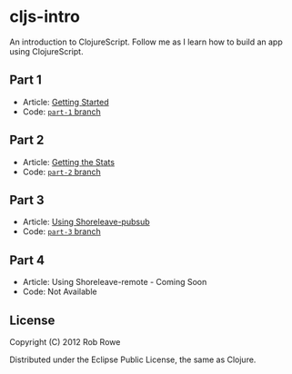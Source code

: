 # cljs-intro

An introduction to ClojureScript.  Follow me as I learn how to build an app using ClojureScript.

## Part 1

- Article: [Getting Started](http://www.myclojureadventure.com/2012/09/intro-to-clojurescript-getting-started.html)
- Code: [`part-1` branch](https://github.com/rippinrobr/cljs-intro/tree/part-1)

## Part 2

- Article: [Getting the Stats](http://www.myclojureadventure.com/2012/09/intro-to-clojurescript-part-2-getting.html)
- Code: [`part-2` branch](https://github.com/rippinrobr/cljs-intro/tree/part-2)

## Part 3

- Article: [Using Shoreleave-pubsub](http://www.myclojureadventure.com/2012/09/intro-to-clojurescript-part-3-using.html)
- Code: [`part-3` branch](https://github.com/rippinrobr/cljs-intro/tree/part-3)

## Part 4

- Article: Using Shoreleave-remote - Coming Soon
- Code: Not Available

## License

Copyright (C) 2012 Rob Rowe

Distributed under the Eclipse Public License, the same as Clojure.
